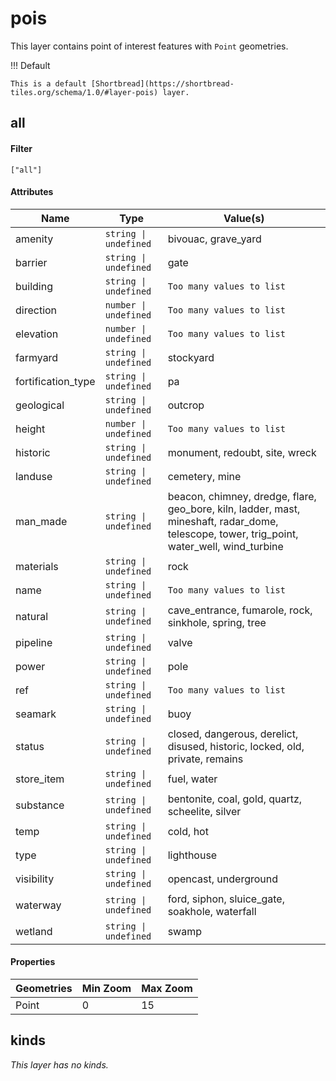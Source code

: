 # pois

This layer contains point of interest features with `Point` geometries.

!!! Default

    This is a default [Shortbread](https://shortbread-tiles.org/schema/1.0/#layer-pois) layer.

## all

#### Filter

`["all"]`

#### Attributes

<table>
  <thead>
    <tr>
      <th style="white-space: nowrap">Name</th>
      <th style="white-space: nowrap">Type</th>
      <th>Value(s)</th>
    </tr>
  </thead>
  <tbody>
    <tr>
      <td style="white-space: nowrap">amenity</td>
      <td style="white-space: nowrap"><code>string | undefined</code></td>
      <td>bivouac, grave_yard</td>
    </tr>
    <tr>
      <td style="white-space: nowrap">barrier</td>
      <td style="white-space: nowrap"><code>string | undefined</code></td>
      <td>gate</td>
    </tr>
    <tr>
      <td style="white-space: nowrap">building</td>
      <td style="white-space: nowrap"><code>string | undefined</code></td>
      <td><code>Too many values to list</code></td>
    </tr>
    <tr>
      <td style="white-space: nowrap">direction</td>
      <td style="white-space: nowrap"><code>number | undefined</code></td>
      <td><code>Too many values to list</code></td>
    </tr>
    <tr>
      <td style="white-space: nowrap">elevation</td>
      <td style="white-space: nowrap"><code>number | undefined</code></td>
      <td><code>Too many values to list</code></td>
    </tr>
    <tr>
      <td style="white-space: nowrap">farmyard</td>
      <td style="white-space: nowrap"><code>string | undefined</code></td>
      <td>stockyard</td>
    </tr>
    <tr>
      <td style="white-space: nowrap">fortification_type</td>
      <td style="white-space: nowrap"><code>string | undefined</code></td>
      <td>pa</td>
    </tr>
    <tr>
      <td style="white-space: nowrap">geological</td>
      <td style="white-space: nowrap"><code>string | undefined</code></td>
      <td>outcrop</td>
    </tr>
    <tr>
      <td style="white-space: nowrap">height</td>
      <td style="white-space: nowrap"><code>number | undefined</code></td>
      <td><code>Too many values to list</code></td>
    </tr>
    <tr>
      <td style="white-space: nowrap">historic</td>
      <td style="white-space: nowrap"><code>string | undefined</code></td>
      <td>monument, redoubt, site, wreck</td>
    </tr>
    <tr>
      <td style="white-space: nowrap">landuse</td>
      <td style="white-space: nowrap"><code>string | undefined</code></td>
      <td>cemetery, mine</td>
    </tr>
    <tr>
      <td style="white-space: nowrap">man_made</td>
      <td style="white-space: nowrap"><code>string | undefined</code></td>
      <td>beacon, chimney, dredge, flare, geo_bore, kiln, ladder, mast, mineshaft, radar_dome, telescope, tower, trig_point, water_well, wind_turbine</td>
    </tr>
    <tr>
      <td style="white-space: nowrap">materials</td>
      <td style="white-space: nowrap"><code>string | undefined</code></td>
      <td>rock</td>
    </tr>
    <tr>
      <td style="white-space: nowrap">name</td>
      <td style="white-space: nowrap"><code>string | undefined</code></td>
      <td><code>Too many values to list</code></td>
    </tr>
    <tr>
      <td style="white-space: nowrap">natural</td>
      <td style="white-space: nowrap"><code>string | undefined</code></td>
      <td>cave_entrance, fumarole, rock, sinkhole, spring, tree</td>
    </tr>
    <tr>
      <td style="white-space: nowrap">pipeline</td>
      <td style="white-space: nowrap"><code>string | undefined</code></td>
      <td>valve</td>
    </tr>
    <tr>
      <td style="white-space: nowrap">power</td>
      <td style="white-space: nowrap"><code>string | undefined</code></td>
      <td>pole</td>
    </tr>
    <tr>
      <td style="white-space: nowrap">ref</td>
      <td style="white-space: nowrap"><code>string | undefined</code></td>
      <td><code>Too many values to list</code></td>
    </tr>
    <tr>
      <td style="white-space: nowrap">seamark</td>
      <td style="white-space: nowrap"><code>string | undefined</code></td>
      <td>buoy</td>
    </tr>
    <tr>
      <td style="white-space: nowrap">status</td>
      <td style="white-space: nowrap"><code>string | undefined</code></td>
      <td>closed, dangerous, derelict, disused, historic, locked, old, private, remains</td>
    </tr>
    <tr>
      <td style="white-space: nowrap">store_item</td>
      <td style="white-space: nowrap"><code>string | undefined</code></td>
      <td>fuel, water</td>
    </tr>
    <tr>
      <td style="white-space: nowrap">substance</td>
      <td style="white-space: nowrap"><code>string | undefined</code></td>
      <td>bentonite, coal, gold, quartz, scheelite, silver</td>
    </tr>
    <tr>
      <td style="white-space: nowrap">temp</td>
      <td style="white-space: nowrap"><code>string | undefined</code></td>
      <td>cold, hot</td>
    </tr>
    <tr>
      <td style="white-space: nowrap">type</td>
      <td style="white-space: nowrap"><code>string | undefined</code></td>
      <td>lighthouse</td>
    </tr>
    <tr>
      <td style="white-space: nowrap">visibility</td>
      <td style="white-space: nowrap"><code>string | undefined</code></td>
      <td>opencast, underground</td>
    </tr>
    <tr>
      <td style="white-space: nowrap">waterway</td>
      <td style="white-space: nowrap"><code>string | undefined</code></td>
      <td>ford, siphon, sluice_gate, soakhole, waterfall</td>
    </tr>
    <tr>
      <td style="white-space: nowrap">wetland</td>
      <td style="white-space: nowrap"><code>string | undefined</code></td>
      <td>swamp</td>
    </tr>
  </tbody>
</table>

#### Properties

<table>
  <thead>
    <tr>
      <th>Geometries</th>
      <th>Min Zoom</th>
      <th>Max Zoom</th>
    </tr>
  </thead>
    <tbody>
    <tr>
      <td>Point</td>
      <td>0</td>
      <td>15</td>
    </tr>
    </tbody>
</table>

## kinds

_This layer has no kinds._
